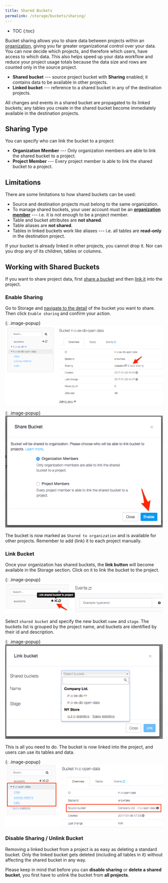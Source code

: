 ```yaml
---
title: Shared Buckets
permalink: /storage/buckets/sharing/
---
```


* TOC
{:toc}

Bucket sharing allows you to share data between projects within an [organization](/management/organization/),
giving you far greater organizational control over your data. 
You can now decide which projects, and therefore which users, have access to which data. 
This also helps speed up your data workflow and reduce your project usage totals because the data size 
and rows are counted only in the source project.

- **Shared bucket** --- source project bucket with **Sharing** enabled; it contains data to be available in other projects.
- **Linked bucket** --- reference to a shared bucket in any of the destination projects.

All changes and events in a shared bucket are propagated to its linked buckets; 
any tables you create in the shared bucket become immediately available in the destination projects.

## Sharing Type
You can specify who can link the bucket to a project:

- **Organization Member** --- Only organization members are able to link the shared bucket to a project.
- **Project Member** --- Every project member is able to link the shared bucket to a project.

## Limitations

There are some limitations to how shared buckets can be used:

- Source and destination projects must belong to the same organization.
- To manage shared buckets, your user account must be an [**organization member**](/management/organization/) --- i.e. it is not enough to
be a project member.
- Table and bucket attributes are **not shared**.
- Table aliases are **not shared**.
- Tables in linked buckets work like aliases --- i.e. all tables are **read-only** in the destination project.

If your bucket is already linked in other projects, you cannot drop it. 
Nor can you drop any of its children, tables or columns.

## Working with Shared Buckets

If you want to share project data, first [share a bucket](/storage/buckets/sharing/#enable-sharing) 
and then [link it](/storage/buckets/sharing/#link-bucket) into the project.

### Enable Sharing

Go to Storage and [navigate to the detail](/storage/buckets/) of the bucket you want to share.
Then click `Enable sharing` and confirm your action.

{: .image-popup}
![Screenshot -- Enable sharing](/storage/buckets/sharing/sharing-enable-1.png)

{: .image-popup}
![Screenshot -- Confirm action](/storage/buckets/sharing/sharing-enable-2-v3.png)

The bucket is now marked as `Shared to organization` and is available for other projects. 
Remember to add (link) it to each project manually.

### Link Bucket

Once your organization has shared buckets, the **link button** will become available in the Storage section. 
Click on it to link the bucket to the project.

{: .image-popup}
![Screenshot -- Link button](/storage/buckets/sharing/link-bucket-1.png)

Select `shared bucket` and specify the new bucket `name` and `stage`. 
The buckets list is grouped by the project name, and buckets are identified by their id and description.

{: .image-popup}
![Screenshot -- Select shared bucket](/storage/buckets/sharing/link-bucket-2.png)

This is all you need to do. The bucket is now linked into the project, and users can use its tables and data.

{: .image-popup}
![Screenshot -- Linked bucket detail](/storage/buckets/sharing/link-bucket-3-v2.png)

### Disable Sharing / Unlink Bucket

Removing a linked bucket from a project is as easy as deleting a standard bucket. Only
the linked bucket gets deleted (including all tables in it) without affecting the shared bucket in any way. 

Please keep in mind that before you can **disable sharing** or **delete a shared bucket**, 
you first have to unlink the bucket from **all projects**.
